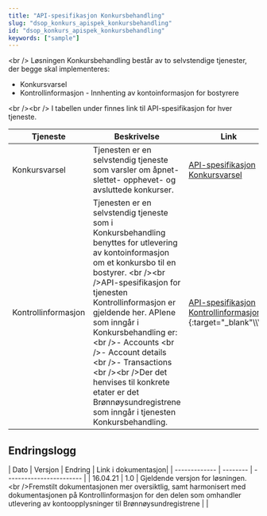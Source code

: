 ```yaml
---
title: "API-spesifikasjon Konkursbehandling"
slug: "dsop_konkurs_apispek_konkursbehandling"
id: "dsop_konkurs_apispek_konkursbehandling"
keywords: ["sample"]
---
```


<br \/>
Løsningen Konkursbehandling består av to selvstendige tjenester, der begge skal implementeres:
* Konkursvarsel
* Kontrollinformasjon - Innhenting av kontoinformasjon for bostyrere

<br \/><br \/>
I tabellen under finnes link til API-spesifikasjon for hver tjeneste.

| Tjeneste | Beskrivelse | Link |
| ----- | ----- | ----- |
| Konkursvarsel | Tjenesten er en selvstendig tjeneste som varsler om åpnet- slettet- opphevet- og avsluttede konkurser. | [API-spesifikasjon Konkursvarsel](https://bitsnorge.github.io/dsop-konkursvarsel-api/) |
| Kontrollinformasjon | Tjenesten er en selvstendig tjeneste som i Konkursbehandling benyttes for utlevering av kontoinformasjon om et konkursbo til en bostyrer. <br \/><br \/>API-spesifikasjon for tjenesten Kontrollinformasjon er gjeldende her. APIene som inngår i Konkursbehandling er: <br \/>- Accounts <br \/>- Account details <br \/>- Transactions <br \/><br \/>Der det henvises til konkrete etater er det Brønnøysundregistrene som inngår i tjenesten Konkursbehandling. | [API-spesifikasjon Kontrollinformasjon](https://dokumentasjon.dsop.no/dsop_kontroll_api_specification.html)\\\\\\\{:target="_blank"\\\\\\\\} |

## Endringslogg

| Dato | Versjon | Endring | Link i dokumentasjon|
| ------------- | -------- | ------------------------ |
| 16.04.21 | 1.0 | Gjeldende versjon for løsningen. <br \/>Fremstilt dokumentasjonen mer oversiktlig, samt harmonisert med dokumentasjonen på Kontrollinformasjon for den delen som omhandler utlevering av kontoopplysninger til Brønnøysundregistrene |  |
